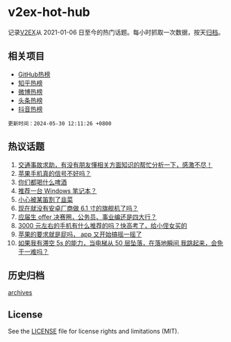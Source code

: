 # v2ex-hot-hub

 记录[V2EX](https://www.v2ex.com/)从 2021-01-06 日至今的热门话题。每小时抓取一次数据，按天[归档](archives)。
 
 ## 相关项目

- [GitHub热榜](https://github.com/lonnyzhang423/github-hot-hub)
- [知乎热榜](https://github.com/lonnyzhang423/zhihu-hot-hub)
- [微博热榜](https://github.com/lonnyzhang423/weibo-hot-hub)
- [头条热榜](https://github.com/lonnyzhang423/toutiao-hot-hub)
- [抖音热榜](https://github.com/lonnyzhang423/douyin-hot-hub)


 `更新时间：2024-05-30 12:11:26 +0800`

## 热议话题

1. [交通事故求助，有没有朋友懂相关方面知识的帮忙分析一下，感激不尽！](https://www.v2ex.com/t/1045114)
1. [苹果手机真的信号不好吗？](https://www.v2ex.com/t/1045238)
1. [你们都喝什么啤酒](https://www.v2ex.com/t/1045113)
1. [推荐一台 Windows 笔记本？](https://www.v2ex.com/t/1045031)
1. [小心被某笛割了韭菜](https://www.v2ex.com/t/1045111)
1. [现在就没有安卓厂商做 6.1 寸的旗舰机了吗？](https://www.v2ex.com/t/1045092)
1. [应届生 offer 决赛圈，公务员、事业编还是四大行？](https://www.v2ex.com/t/1045253)
1. [3000 元左右的手机有什么推荐的吗？快高考了，给小侄女买的](https://www.v2ex.com/t/1045015)
1. [苹果的要求就是屁吗， app 又开始搞摇一摇了](https://www.v2ex.com/t/1045037)
1. [如果我有滞空 5s 的能力，当电梯从 50 层坠落，在落地瞬间 我跳起来，会免于一难吗？](https://www.v2ex.com/t/1045209)

## 历史归档

[archives](archives)

## License

See the [LICENSE](LICENSE) file for license rights and limitations (MIT).
